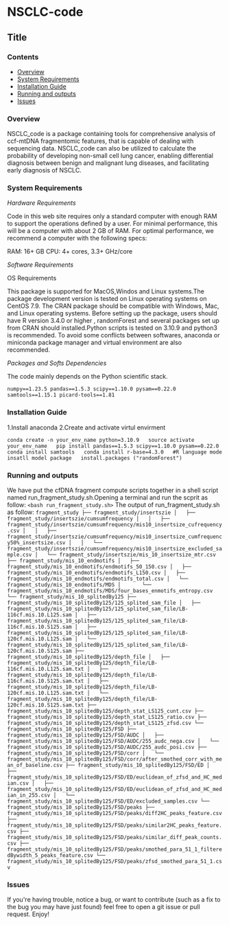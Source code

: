 # NSCLC-code
## Title
### Contents
* [Overview](#Overview)
* [System Requirements](#System-Requirements)
* [Installation Guide](#Installation-Guide)
* [Running and outputs](#Running-and-outputs)
* [Issues](#Issues)
### Overview
NSCLC_code is a package containing tools for comprehensive analysis of ccf-mtDNA fragmentomic features, that is capable of dealing with sequencing data. NSCLC_code can also be utilized to calculate the probability of developing non-small cell lung cancer, enabling differential diagnosis between benign and malignant lung diseases, and facilitating early diagnosis of NSCLC.
### System Requirements
*Hardware Requirements*

Code in this web site requires only a standard computer with enough RAM to support the operations defined by a user. For minimal performance, this will be a computer with about 2 GB of RAM. For optimal performance, we recommend a computer with the following specs:

RAM: 16+ GB CPU: 4+ cores, 3.3+ GHz/core

*Software Requirements*

OS Requirements

This package is supported for MacOS,Windos and Linux systems.The package development version is tested on Linux operating systems on CentOS 7.9.
The CRAN package should be compatible with Windows, Mac, and Linux operating systems.
Before setting up the package, users should have R version 3.4.0 or higher , randomForest and several packages set up from CRAN should installed.Python scripts is tested on 3.10.9 and python3 is recommended. To avoid some conflicts between softwares, anaconda or miniconda package manager and virtual environment are also recommended.

*Packages and Softs Dependencies*

The code mainly depends on the Python scientific stack.

`numpy==1.23.5
pandas==1.5.3
scipy==1.10.0
pysam==0.22.0
samtools==1.15.1
picard-tools==1.81`

### Installation Guide
1.Install anaconda 2.Create and activate virtul envirment

`conda create -n your_env_name python=3.10.9  
source activate your_env_name  
pip install pandas==1.5.3 scipy==1.10.0 pysam==0.22.0  
conda install samtools  
conda install r-base=4.3.0  
#R language mode insatll model package  
install.packages ("randomForest")`  

### Running and outputs
We have put the cfDNA fragment compute scripts together in a shell script named run_fragment_study.sh.Opening a terminal and run the scprit as follow:
`<bash run_fragment_study.sh>`
The output of run_fragment_study.sh as follow:
`fragment_study
├── fragment_study/insertszie
│   ├── fragment_study/insertszie/cumsumfrequency
│   │   ├── fragment_study/insertszie/cumsumfrequency/mis10_insertsize_cufrequency.csv
│   │   ├── fragment_study/insertszie/cumsumfrequency/mis10_insertsize_cumfrequency50%_insertsize.csv
│   │   └── fragment_study/insertszie/cumsumfrequency/mis10_insertsize_excluded_sample.csv
│   └── fragment_study/insertszie/mis_10_insertsize_mtr.csv
├── fragment_study/mis_10_endmotifs
│   ├── fragment_study/mis_10_endmotifs/endmotifs_50_150.csv
│   ├── fragment_study/mis_10_endmotifs/endmotifs_L150.csv
│   ├── fragment_study/mis_10_endmotifs/endmotifs_total.csv
│   └── fragment_study/mis_10_endmotifs/MDS
│       └── fragment_study/mis_10_endmotifs/MDS/four_bases_enmotifs_entropy.csv
└── fragment_study/mis_10_splitedBy125
    ├── fragment_study/mis_10_splitedBy125/125_splited_sam_file
    │   ├── fragment_study/mis_10_splitedBy125/125_splited_sam_file/LB-116cf.mis.10.L125.sam
    │   ├── fragment_study/mis_10_splitedBy125/125_splited_sam_file/LB-116cf.mis.10.S125.sam
    │   ├── fragment_study/mis_10_splitedBy125/125_splited_sam_file/LB-120cf.mis.10.L125.sam
    │   └── fragment_study/mis_10_splitedBy125/125_splited_sam_file/LB-120cf.mis.10.S125.sam
    ├── fragment_study/mis_10_splitedBy125/depth_file
    │   ├── fragment_study/mis_10_splitedBy125/depth_file/LB-116cf.mis.10.L125.sam.txt
    │   ├── fragment_study/mis_10_splitedBy125/depth_file/LB-116cf.mis.10.S125.sam.txt
    │   ├── fragment_study/mis_10_splitedBy125/depth_file/LB-120cf.mis.10.L125.sam.txt
    │   └── fragment_study/mis_10_splitedBy125/depth_file/LB-120cf.mis.10.S125.sam.txt
    ├── fragment_study/mis_10_splitedBy125/depth_stat_LS125_cunt.csv
    ├── fragment_study/mis_10_splitedBy125/depth_stat_LS125_ratio.csv
    ├── fragment_study/mis_10_splitedBy125/depth_stat_LS125_zfsd.csv
    └── fragment_study/mis_10_splitedBy125/FSD
        ├── fragment_study/mis_10_splitedBy125/FSD/AUDC
        │   ├── fragment_study/mis_10_splitedBy125/FSD/AUDC/255_audc_nega.csv
        │   └── fragment_study/mis_10_splitedBy125/FSD/AUDC/255_audc_posi.csv
        ├── fragment_study/mis_10_splitedBy125/FSD/corr
        │   └── fragment_study/mis_10_splitedBy125/FSD/corr/after_smothed_corr_with_mean_of_baseline.csv
        ├── fragment_study/mis_10_splitedBy125/FSD/ED
        │   ├── fragment_study/mis_10_splitedBy125/FSD/ED/euclidean_of_zfsd_and_HC_median.csv
        │   ├── fragment_study/mis_10_splitedBy125/FSD/ED/euclidean_of_zfsd_and_HC_median_in_255.csv
        │   └── fragment_study/mis_10_splitedBy125/FSD/ED/excluded_samples.csv
        └── fragment_study/mis_10_splitedBy125/FSD/peaks
            ├── fragment_study/mis_10_splitedBy125/FSD/peaks/diff2HC_peaks_feature.csv
            ├── fragment_study/mis_10_splitedBy125/FSD/peaks/similar2HC_peaks_feature.csv
            ├── fragment_study/mis_10_splitedBy125/FSD/peaks/similar_diff_peak_counts.csv
            ├── fragment_study/mis_10_splitedBy125/FSD/peaks/smothed_para_51_1_filteredBywidth_5_peaks_feature.csv
            └── fragment_study/mis_10_splitedBy125/FSD/peaks/zfsd_smothed_para_51_1.csv`

### Issues
If you're having trouble, notice a bug, or want to contribute (such as a fix to the bug you may have just found) feel free to open a git issue or pull request. Enjoy!
